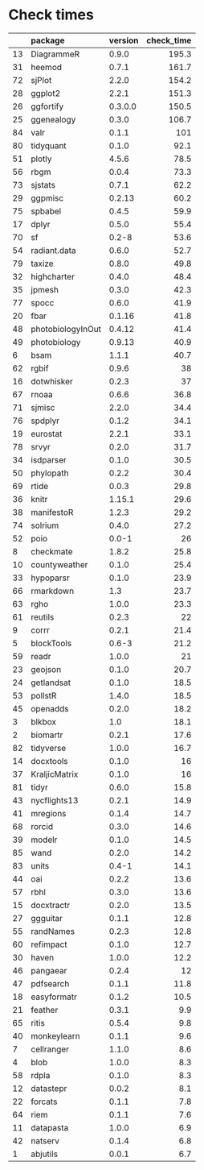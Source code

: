 # Check times

|   |package           |version | check_time|
|:--|:-----------------|:-------|----------:|
|13 |DiagrammeR        |0.9.0   |      195.3|
|31 |heemod            |0.7.1   |      161.7|
|72 |sjPlot            |2.2.0   |      154.2|
|28 |ggplot2           |2.2.1   |      151.3|
|26 |ggfortify         |0.3.0.0 |      150.5|
|25 |ggenealogy        |0.3.0   |      106.7|
|84 |valr              |0.1.1   |        101|
|80 |tidyquant         |0.1.0   |       92.1|
|51 |plotly            |4.5.6   |       78.5|
|56 |rbgm              |0.0.4   |       73.3|
|73 |sjstats           |0.7.1   |       62.2|
|29 |ggpmisc           |0.2.13  |       60.2|
|75 |spbabel           |0.4.5   |       59.9|
|17 |dplyr             |0.5.0   |       55.4|
|70 |sf                |0.2-8   |       53.6|
|54 |radiant.data      |0.6.0   |       52.7|
|79 |taxize            |0.8.0   |       49.8|
|32 |highcharter       |0.4.0   |       48.4|
|35 |jpmesh            |0.3.0   |       42.3|
|77 |spocc             |0.6.0   |       41.9|
|20 |fbar              |0.1.16  |       41.8|
|48 |photobiologyInOut |0.4.12  |       41.4|
|49 |photobiology      |0.9.13  |       40.9|
|6  |bsam              |1.1.1   |       40.7|
|62 |rgbif             |0.9.6   |         38|
|16 |dotwhisker        |0.2.3   |         37|
|67 |rnoaa             |0.6.6   |       36.8|
|71 |sjmisc            |2.2.0   |       34.4|
|76 |spdplyr           |0.1.2   |       34.1|
|19 |eurostat          |2.2.1   |       33.1|
|78 |srvyr             |0.2.0   |       31.7|
|34 |isdparser         |0.1.0   |       30.5|
|50 |phylopath         |0.2.2   |       30.4|
|69 |rtide             |0.0.3   |       29.8|
|36 |knitr             |1.15.1  |       29.6|
|38 |manifestoR        |1.2.3   |       29.2|
|74 |solrium           |0.4.0   |       27.2|
|52 |poio              |0.0-1   |         26|
|8  |checkmate         |1.8.2   |       25.8|
|10 |countyweather     |0.1.0   |       25.4|
|33 |hypoparsr         |0.1.0   |       23.9|
|66 |rmarkdown         |1.3     |       23.7|
|63 |rgho              |1.0.0   |       23.3|
|61 |reutils           |0.2.3   |         22|
|9  |corrr             |0.2.1   |       21.4|
|5  |blockTools        |0.6-3   |       21.2|
|59 |readr             |1.0.0   |         21|
|23 |geojson           |0.1.0   |       20.7|
|24 |getlandsat        |0.1.0   |       18.5|
|53 |pollstR           |1.4.0   |       18.5|
|45 |openadds          |0.2.0   |       18.2|
|3  |blkbox            |1.0     |       18.1|
|2  |biomartr          |0.2.1   |       17.6|
|82 |tidyverse         |1.0.0   |       16.7|
|14 |docxtools         |0.1.0   |         16|
|37 |KraljicMatrix     |0.1.0   |         16|
|81 |tidyr             |0.6.0   |       15.8|
|43 |nycflights13      |0.2.1   |       14.9|
|41 |mregions          |0.1.4   |       14.7|
|68 |rorcid            |0.3.0   |       14.6|
|39 |modelr            |0.1.0   |       14.5|
|85 |wand              |0.2.0   |       14.2|
|83 |units             |0.4-1   |       14.1|
|44 |oai               |0.2.2   |       13.6|
|57 |rbhl              |0.3.0   |       13.6|
|15 |docxtractr        |0.2.0   |       13.5|
|27 |ggguitar          |0.1.1   |       12.8|
|55 |randNames         |0.2.3   |       12.8|
|60 |refimpact         |0.1.0   |       12.7|
|30 |haven             |1.0.0   |       12.2|
|46 |pangaear          |0.2.4   |         12|
|47 |pdfsearch         |0.1.1   |       11.8|
|18 |easyformatr       |0.1.2   |       10.5|
|21 |feather           |0.3.1   |        9.9|
|65 |ritis             |0.5.4   |        9.8|
|40 |monkeylearn       |0.1.1   |        9.6|
|7  |cellranger        |1.1.0   |        8.6|
|4  |blob              |1.0.0   |        8.3|
|58 |rdpla             |0.1.0   |        8.3|
|12 |datastepr         |0.0.2   |        8.1|
|22 |forcats           |0.1.1   |        7.8|
|64 |riem              |0.1.1   |        7.6|
|11 |datapasta         |1.0.0   |        6.9|
|42 |natserv           |0.1.4   |        6.8|
|1  |abjutils          |0.0.1   |        6.7|


